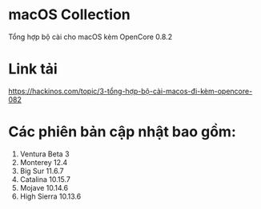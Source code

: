 # macOS Collection
Tổng hợp bộ cài cho macOS kèm OpenCore 0.8.2

# Link tải
https://hackinos.com/topic/3-tổng-hợp-bộ-cài-macos-đi-kèm-opencore-082

# Các phiên bản cập nhật bao gồm:
1. Ventura Beta 3
2. Monterey 12.4
3. Big Sur 11.6.7
4. Catalina 10.15.7
5. Mojave 10.14.6
6. High Sierra 10.13.6

